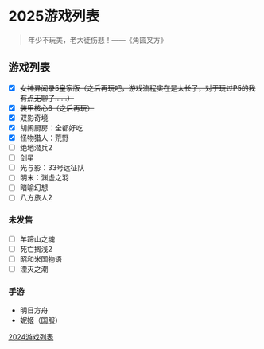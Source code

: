 # 2025游戏列表

> 年少不玩美，老大徒伤悲！——《角圆叉方》

## 游戏列表

- [x] ~~女神异闻录5皇家版（之后再玩吧，游戏流程实在是太长了，对于玩过P5的我有点无聊了……）~~
- [x] ~~装甲核心6（之后再玩）~~
- [x] 双影奇境
- [x] 胡闹厨房：全都好吃
- [x] 怪物猎人：荒野
- [ ] 绝地潜兵2
- [ ] 剑星
- [ ] 光与影：33号远征队
- [ ] 明末：渊虚之羽
- [ ] 暗喻幻想
- [ ] 八方旅人2

### 未发售

- [ ] 羊蹄山之魂
- [ ] 死亡搁浅2
- [ ] 昭和米国物语
- [ ] 湮灭之潮

### 手游

- 明日方舟
- 妮姬（国服）

[2024游戏列表](./GameLife_2024.md)